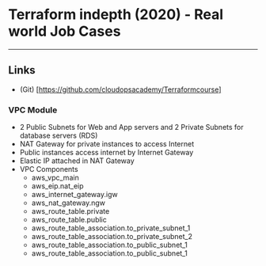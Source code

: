 # Terraform indepth (2020) - Real world Job Cases

---

## Links

* (Git) [https://github.com/cloudopsacademy/Terraformcourse]

### VPC Module

* 2 Public Subnets for Web and App servers and 2 Private Subnets for database servers (RDS)
* NAT Gateway for private instances to access Internet
* Public instances access internet by Internet Gateway
* Elastic IP attached in NAT Gateway
* VPC Components
  * aws_vpc_main
  * aws_eip.nat_eip
  * aws_internet_gateway.igw
  * aws_nat_gateway.ngw
  * aws_route_table.private
  * aws_route_table.public
  * aws_route_table_association.to_private_subnet_1
  * aws_route_table_association.to_private_subnet_2
  * aws_route_table_association.to_public_subnet_1
  * aws_route_table_association.to_public_subnet_1